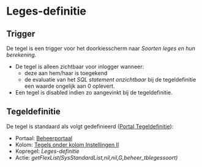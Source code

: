 # Leges-definitie

## Trigger

De tegel is een trigger voor het doorkiesscherm naar _Soorten leges en hun berekening_.

- De tegel is alleen zichtbaar voor inlogger wanneer:
  - deze aan hem/haar is toegekend
  - de evaluatie van het _SQL statement onzichtbaar_ bij de tegeldefinitie een waarde ongelijk aan 0 oplevert.
- Een tegel is disabled indien zo aangevinkt bij de tegeldefinitie.

## Tegeldefinitie

De tegel is standaard als volgt gedefinieerd ([Portal Tegeldefinitie](../../../../instellen_inrichten/portaldefinitie/portal_tegel.md)):

- Portaal: [Beheerportaal](README.md)
- Kolom: [Tegels onder kolom Instellingen II](tegels_onder_kolom_instellingen_ii/README.md)
- Kopregel: _Leges-definitie_
- Actie: _getFlexList(SysStandardList,nil,nil,G,beheer_tblegessoort)_
